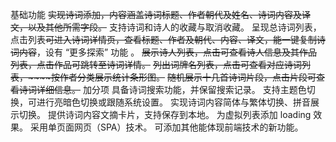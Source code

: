 基础功能
~~实现诗词添加，内容涵盖诗词标题、作者朝代及姓名、诗词内容及译文，以及其他所需字段。~~
支持诗词和诗人的收藏与取消收藏。
呈现总诗词列表，点击列表~~可进入诗词详情页，查看标题、作者及朝代、内容、译文，能一键复制诗词内容~~，设有 “更多探索” 功能 。
~~展示诗人列表，点击可查看~~~~诗人信息~~~~及其作品列表，点击作品可跳转至诗词详情。~~
~~列出词牌名列表，点击可查看对应诗词列表，~~~~按作者分类展示统计条形图。~~
~~随机展示十几首诗词片段，点击片段可查看诗词详细信息。~~
加分项
具备诗词搜索功能，并保留搜索记录。
支持主题色切换，可进行亮暗色切换或跟随系统设置。
实现诗词内容简体与繁体切换、拼音展示切换。
提供诗词内容文摘卡片，支持保存到本地。
为虚拟列表添加 loading 效果。
采用单页面网页（SPA）技术。
可添加其他能体现前端技术的新功能。
